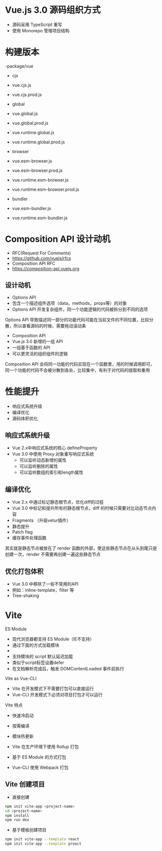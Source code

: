 # Vue.js 3.0 源码组织方式
- 源码采用 TypeScript 重写
- 使用 Monorepo 管理项目结构

# 构建版本
-package/vue
- cjs
 - vue.cjs.js
 - vue.cjs.prod.js

- global
 - vue.global.js
 - vue.global.prod.js
 - vue.runtime.global.js
 - vue.runtime.global.prod.js

- browser
 - vue.esm-browser.js
 - vue.esm-browser.prod.js
 - vue.runtime.esm-browser.js
 - vue.runtime.esm-browser.prod.js

- bundler
 - vue.esm-bundler.js
 - vue.runtime.esm-bundler.js

#  Composition API 设计动机
- RFC(Request For Comments)
 - https://github.com/vuejs/rfcs
- Composition API RFC
 - https://composition-api.vuejs.org

## 设计动机
- Options API
 - 包含一个描述组件选项（data，methods，props等）的对象
 - Options API 开发复杂组件，同一个功能逻辑的代码被拆分到不同的选项

Options API 导致描述同一部分的功能代码可能在当前文件的不同位置，比较分散，所以查看源码的时候，需要拖动滚动条

- Composition API 
 - Vue.js 3.0 新增的一组 API
 - 一组基于函数的 API
 - 可以更灵活的组织组件的逻辑

Composition API 会将同一功能的代码实现在一个函数里，用的时候调用即可，同一个功能的代码不会被分散到各处，比较集中，有利于对代码的提取和重用

# 性能提升
- 响应式系统升级
- 编译优化
- 源码体积优化

## 响应式系统升级
- Vue 2.x中响应式系统的核心 defineProperty
- Vue 3.0 中使用 Proxy 对象重写响应式系统
  - 可以监听动态新增的属性
  - 可以监听删除的属性
  - 可以监听数组的索引和length属性

## 编译优化
- Vue 2.x 中通过标记静态根节点，优化diff的过程
- Vue 3.0 中标记和提升所有的静态根节点，diff 的时候只需要对比动态节点内容
 - Fragments （升级vetur插件）
 - 静态提升
 - Patch flag
 - 缓存事件处理函数

其实就是静态节点被放在了 render 函数的外部，使这些静态节点在从头到尾只是创建一次，render 不需要再创建一遍这些静态节点

## 优化打包体积
- Vue 3.0 中移除了一些不常用的API
 - 例如：inline-template，filter 等
- Tree-shaking

# Vite
ES Module
- 现代浏览器都支持 ES Module（IE不支持）
- 通过下面的方式加载模块
 - <script type="module" src="..."></script>
- 支持模块的 script 默认延迟加载
 - 类似于script标签设置defer
 - 在文档解析完成后，触发 DOMContentLoaded 事件前执行

Vite as Vue-CLI
- Vite 在开发模式下不需要打包可以直接运行
- Vue-CLI 开发模式下必须对项目打包才可以运行

Vite 特点
- 快速冷启动
- 按需编译
- 模块热更新

- Vite 在生产环境下使用 Rollup 打包
 - 基于 ES Module 的方式打包
- Vue-CLI 使用 Webpack 打包

## Vite 创建项目
- 直接创建
```bash
npm init vite-app <project-name>
cd <project-name>
npm install
npm run dev
```
- 基于模板创建项目
```bash
npm init vite-app --template react
npm init vite-app --template preact
```
